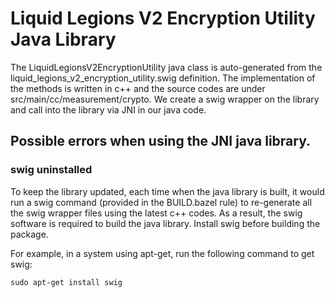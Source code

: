 # Liquid Legions V2 Encryption Utility Java Library

The LiquidLegionsV2EncryptionUtility java class is auto-generated from the
liquid_legions_v2_encryption_utility.swig definition. The implementation of the
methods is written in c++ and the source codes are under
src/main/cc/measurement/crypto. We create a swig wrapper on the library and call
into the library via JNI in our java code.

## Possible errors when using the JNI java library.

### swig uninstalled

To keep the library updated, each time when the java library is built, it would
run a swig command (provided in the BUILD.bazel rule) to re-generate all the
swig wrapper files using the latest c++ codes. As a result, the swig software is
required to build the java library. Install swig before building the package.

For example, in a system using apt-get, run the following command to get swig:

```shell
sudo apt-get install swig
```
